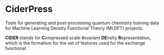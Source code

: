 # CiderPress
Tools for generating and post-processing quantum chemistry training data for Machine Learning Density Functional Theory (MLDFT) projects.

**CIDER** stands for **C**ompressed scale-**I**nvariant **DE**nsity **R**epresentation, which is the formalism for the set of features used for the exchange functional.
